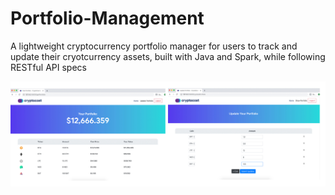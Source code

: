# Portfolio-Management
A lightweight cryptocurrency portfolio manager for users to track and update their cryotcurrency assets, built with Java and Spark, while following RESTful API specs


![Image description](example.jpg)
